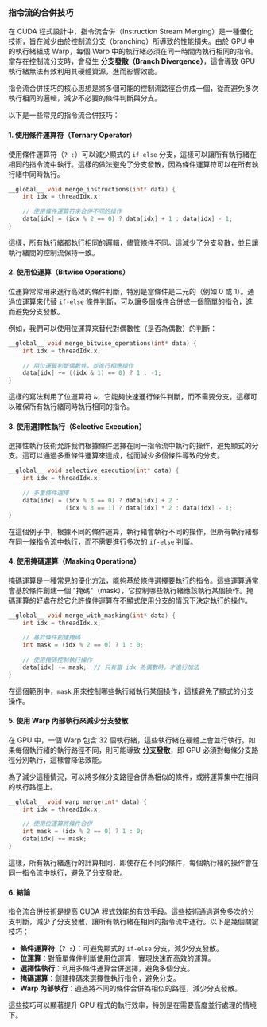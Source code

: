 ### 指令流的合併技巧

在 CUDA 程式設計中，指令流合併（Instruction Stream Merging）是一種優化技術，旨在減少由於控制流分支（branching）所導致的性能損失。由於 GPU 中的執行緒組成 Warp，每個 Warp 中的執行緒必須在同一時間內執行相同的指令。當存在控制流分支時，會發生 **分支發散（Branch Divergence）**，這會導致 GPU 執行緒無法有效利用其硬體資源，進而影響效能。

指令流合併技巧的核心思想是將多個可能的控制流路徑合併成一個，從而避免多次執行相同的邏輯，減少不必要的條件判斷與分支。

以下是一些常見的指令流合併技巧：

#### **1. 使用條件運算符（Ternary Operator）**

使用條件運算符（`? :`）可以減少顯式的 `if-else` 分支，這樣可以讓所有執行緒在相同的指令流中執行。這樣的做法避免了分支發散，因為條件運算符可以在所有執行緒中同時執行。

```cpp
__global__ void merge_instructions(int* data) {
    int idx = threadIdx.x;
    
    // 使用條件運算符來合併不同的操作
    data[idx] = (idx % 2 == 0) ? data[idx] + 1 : data[idx] - 1;
}
```

這樣，所有執行緒都執行相同的邏輯，儘管條件不同。這減少了分支發散，並且讓執行緒間的控制流保持一致。

#### **2. 使用位運算（Bitwise Operations）**

位運算常常用來進行高效的條件判斷，特別是當條件是二元的（例如 0 或 1）。通過位運算來代替 `if-else` 條件判斷，可以讓多個條件合併成一個簡單的指令，進而避免分支發散。

例如，我們可以使用位運算來替代對偶數性（是否為偶數）的判斷：

```cpp
__global__ void merge_bitwise_operations(int* data) {
    int idx = threadIdx.x;
    
    // 用位運算判斷偶數性，並進行相應操作
    data[idx] += ((idx & 1) == 0) ? 1 : -1;
}
```

這樣的寫法利用了位運算符 `&`，它能夠快速進行條件判斷，而不需要分支。這樣可以確保所有執行緒同時執行相同的指令。

#### **3. 使用選擇性執行（Selective Execution）**

選擇性執行技術允許我們根據條件選擇在同一指令流中執行的操作，避免顯式的分支。這可以通過多重條件運算來達成，從而減少多個條件導致的分支。

```cpp
__global__ void selective_execution(int* data) {
    int idx = threadIdx.x;
    
    // 多重條件選擇
    data[idx] = (idx % 3 == 0) ? data[idx] + 2 : 
                (idx % 3 == 1) ? data[idx] * 2 : data[idx] - 1;
}
```

在這個例子中，根據不同的條件運算，執行緒會執行不同的操作，但所有執行緒都在同一條指令流中執行，而不需要進行多次的 `if-else` 判斷。

#### **4. 使用掩碼運算（Masking Operations）**

掩碼運算是一種常見的優化方法，能夠基於條件選擇要執行的指令。這些運算通常會基於條件創建一個 "掩碼"（mask），它控制哪些執行緒應該執行某個操作。掩碼運算的好處在於它允許條件運算在不顯式使用分支的情況下決定執行的操作。

```cpp
__global__ void merge_with_masking(int* data) {
    int idx = threadIdx.x;
    
    // 基於條件創建掩碼
    int mask = (idx % 2 == 0) ? 1 : 0;
    
    // 使用掩碼控制執行操作
    data[idx] += mask;  // 只有當 idx 為偶數時，才進行加法
}
```

在這個範例中，`mask` 用來控制哪些執行緒執行某個操作，這樣避免了顯式的分支操作。

#### **5. 使用 Warp 內部執行來減少分支發散**

在 GPU 中，一個 Warp 包含 32 個執行緒，這些執行緒在硬體上會並行執行。如果每個執行緒的執行路徑不同，則可能導致 **分支發散**，即 GPU 必須對每條分支路徑分別執行，這樣會降低效能。

為了減少這種情況，可以將多條分支路徑合併為相似的條件，或將運算集中在相同的執行路徑上。

```cpp
__global__ void warp_merge(int* data) {
    int idx = threadIdx.x;
    
    // 使用位運算將條件合併
    int mask = (idx % 2 == 0) ? 1 : 0;
    data[idx] += mask;
}
```

這樣，所有執行緒進行的計算相同，即使存在不同的條件，每個執行緒的操作會在同一指令流中執行，避免了分支發散。

#### **6. 結論**

指令流合併技術是提高 CUDA 程式效能的有效手段。這些技術通過避免多次的分支判斷，減少了分支發散，讓所有執行緒在相同的指令流中運行。以下是幾個關鍵技巧：

- **條件運算符（`? :`）**：可避免顯式的 `if-else` 分支，減少分支發散。
- **位運算**：對簡單條件判斷使用位運算，實現快速而高效的運算。
- **選擇性執行**：利用多條件運算合併選擇，避免多個分支。
- **掩碼運算**：創建掩碼來選擇性執行指令，避免分支。
- **Warp 內部執行**：通過將不同的條件合併為相似的路徑，減少分支發散。

這些技巧可以顯著提升 GPU 程式的執行效率，特別是在需要高度並行處理的情境下。
